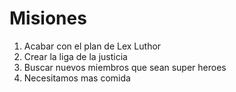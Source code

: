 # Misiones

1. Acabar con el plan de Lex Luthor
2. Crear la liga de la justicia
3. Buscar nuevos miembros que sean super heroes
4. Necesitamos mas comida
